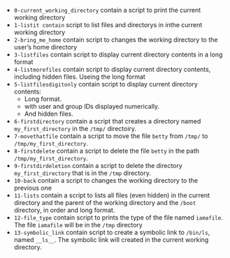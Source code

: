* `0-current_working_directory` contain a script to print the current working directory
* `1-listit contain` script to list files and directorys in inthe current working directory
* `2-bring_me_home` contain script to changes the working directory to the user’s home directory
* `3-listfiles` contain script to display current directory contents in a long format
* `4-listmorefiles` contain script to display current directory contents, including hidden files. Useing the long format
* `5-listfilesdigitonly` contain script to display current directory contents:
  * Long format.
  * with user and group IDs displayed numerically.
  * And hidden files.
* `6-firstdirectory` contain a script that creates a directory named `my_first_directory` in the `/tmp/` directoiry.
* `7-movethatfile` contain a script to move the file `betty` from `/tmp/` to `/tmp/my_first_directory`.
* `8-firstdelete` contain a script to delete the file `betty` in the path `/tmp/my_first_directory`.
* `9-firstdirdeletion` contain a script to delete the directory `my_first_directory` that is in the `/tmp` directory.
* `10-back` contain a script to changes the working directory to the previous one
* `11-lists` contain a script to lists all files (even hidden) in the current directory and the parent of the working directory and the `/boot` directory, in order and long format.
* `12-file_type` contain script to prints the type of the file named `iamafile`. The file `iamafile` will be in the `/tmp` directory
* `13-symbolic_link` contain script to create a symbolic link to `/bin/ls`, named `__ls__`. The symbolic link will created in the current working directory.


